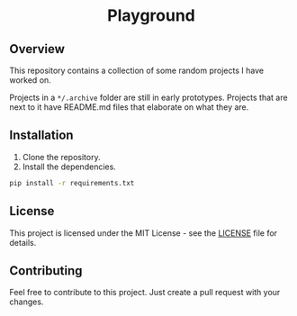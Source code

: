 <h1 align="center">Playground</h1>

## Overview
This repository contains a collection of some random projects I have worked on.

Projects in a `*/.archive` folder are still in early prototypes. Projects that are next to it have README.md files that elaborate on what they are.

## Installation
1. Clone the repository.
2. Install the dependencies.
```bash
pip install -r requirements.txt
```

## License
This project is licensed under the MIT License - see the [LICENSE](LICENSE) file for details.

## Contributing
Feel free to contribute to this project. Just create a pull request with your changes.
